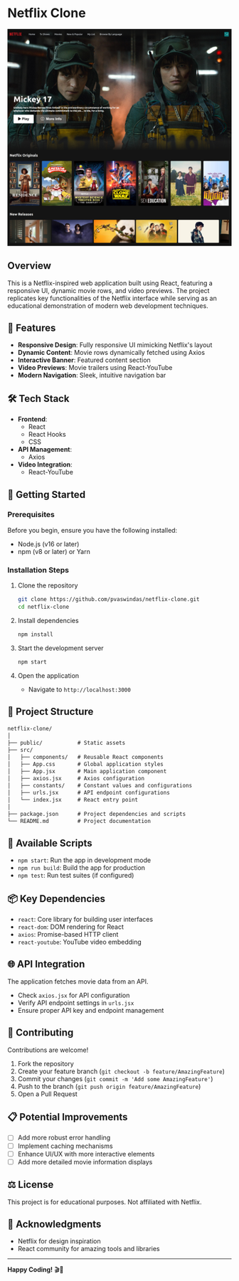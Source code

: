 # Netflix Clone

![Netflix-Clone Preview](/public/images/netflix-clone-preview.jpg)

## Overview
This is a Netflix-inspired web application built using React, featuring a responsive UI, dynamic movie rows, and video previews. The project replicates key functionalities of the Netflix interface while serving as an educational demonstration of modern web development techniques.

## 🌟 Features
- **Responsive Design**: Fully responsive UI mimicking Netflix's layout
- **Dynamic Content**: Movie rows dynamically fetched using Axios
- **Interactive Banner**: Featured content section
- **Video Previews**: Movie trailers using React-YouTube
- **Modern Navigation**: Sleek, intuitive navigation bar

## 🛠 Tech Stack
- **Frontend**: 
  - React
  - React Hooks
  - CSS
- **API Management**: 
  - Axios
- **Video Integration**: 
  - React-YouTube

## 🚀 Getting Started

### Prerequisites
Before you begin, ensure you have the following installed:
- Node.js (v16 or later)
- npm (v8 or later) or Yarn

### Installation Steps
1. Clone the repository
   ```bash
   git clone https://github.com/pvaswindas/netflix-clone.git
   cd netflix-clone
   ```

2. Install dependencies
   ```bash
   npm install
   ```

3. Start the development server
   ```bash
   npm start
   ```

4. Open the application
   - Navigate to `http://localhost:3000`

## 📂 Project Structure
```
netflix-clone/
│
├── public/           # Static assets
├── src/
│   ├── components/   # Reusable React components
│   ├── App.css       # Global application styles
│   ├── App.jsx       # Main application component
│   ├── axios.jsx     # Axios configuration
│   ├── constants/    # Constant values and configurations
│   ├── urls.jsx      # API endpoint configurations
│   └── index.jsx     # React entry point
│
├── package.json      # Project dependencies and scripts
└── README.md         # Project documentation
```

## 🔧 Available Scripts
- `npm start`: Run the app in development mode
- `npm run build`: Build the app for production
- `npm test`: Run test suites (if configured)

## 📦 Key Dependencies
- `react`: Core library for building user interfaces
- `react-dom`: DOM rendering for React
- `axios`: Promise-based HTTP client
- `react-youtube`: YouTube video embedding

## 🌐 API Integration
The application fetches movie data from an API. 
- Check `axios.jsx` for API configuration
- Verify API endpoint settings in `urls.jsx`
- Ensure proper API key and endpoint management

## 🤝 Contributing
Contributions are welcome! 

1. Fork the repository
2. Create your feature branch (`git checkout -b feature/AmazingFeature`)
3. Commit your changes (`git commit -m 'Add some AmazingFeature'`)
4. Push to the branch (`git push origin feature/AmazingFeature`)
5. Open a Pull Request

## 📋 Potential Improvements
- [ ] Add more robust error handling
- [ ] Implement caching mechanisms
- [ ] Enhance UI/UX with more interactive elements
- [ ] Add more detailed movie information displays

## ⚖️ License
This project is for educational purposes. Not affiliated with Netflix.

## 🙌 Acknowledgments
- Netflix for design inspiration
- React community for amazing tools and libraries

---

**Happy Coding!** 🎬🍿